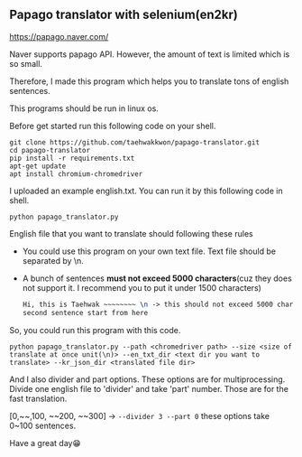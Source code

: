 ## Papago translator with selenium(en2kr)

https://papago.naver.com/

Naver supports papago API. However, the amount of text is limited which is so small.



Therefore, I made this program which helps you to translate tons of english sentences. 



This programs should be run in linux os.



Before get started run this following code on your shell.



```shell
git clone https://github.com/taehwakkwon/papago-translator.git
cd papago-translator
pip install -r requirements.txt
apt-get update
apt install chromium-chromedriver
```



I uploaded an example english.txt. You can run it by this following code in shell.

`python papago_translator.py`



English file that you want to translate should following these rules

- You could use this program on your own text file. Text file should be separated by \n.

- A bunch of sentences **must not exceed 5000 characters**(cuz they does not support it. I recommend you to put it under 1500 characters)

  ```tex
  Hi, this is Taehwak ~~~~~~~~ \n -> this should not exceed 5000 characters
  second sentence start from here
  ```



So, you could run this program with this code.

`python papago_translator.py --path <chromedriver path> --size <size of translate at once unit(\n)> --en_txt_dir <text dir you want to translate> --kr_json_dir <translated file dir>`

And I also divider and part options. These options are for multiprocessing. Divide one english file to 'divider' and take 'part' number. Those are for the fast translation.



[0,~~,100, ~~200, ~~300] -> `--divider 3 --part 0` these options take 0~100 sentences. 

Have a great day😁